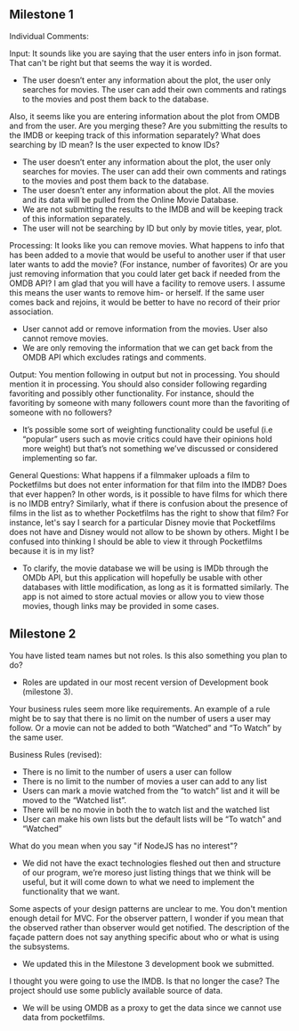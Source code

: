 ## Milestone 1

Individual Comments:

Input: It sounds like you are saying that the user enters info in json format. That can't be right but that seems the way it is worded.

* The user doesn’t enter any information about the plot, the user only searches for movies. The user can add their own comments and ratings to the movies and post them back to the database.

Also, it seems like you are entering information about the plot from OMDB and from the user. Are you merging these? Are you submitting the results to the IMDB or keeping track of this information separately? What does searching by ID mean? Is the user expected to know IDs?

* The user doesn’t enter any information about the plot, the user only searches for movies. The user can add their own comments and ratings to the movies and post them back to the database.
* The user doesn’t enter any information about the plot. All the movies and its data will be pulled from the Online Movie Database.
* We are not submitting the results to the IMDB and will be keeping track of this information separately. 
* The user will not be searching by ID but only by movie titles, year, plot.

Processing: It looks like you can remove movies. What happens to info that has been added to a movie that would be useful to another user if that user later wants to add the movie? (For instance, number of favorites) Or are you just removing information that you could later get back if needed from the OMDB API? I am glad that you will have a facility to remove users. I assume this means the user wants to remove him- or herself. If the same user comes back and rejoins, it would be better to have no record of their prior association.

* User cannot add or remove information from the movies. User also cannot remove movies.
* We are only removing the information that we can get back from the OMDB API which excludes ratings and comments. 

Output: You mention following in output but not in processing. You should mention it in processing. You should also consider following regarding favoriting and possibly other functionality. For instance, should the favoriting by someone with many followers count more than the favoriting of someone with no followers?

* It’s possible some sort of weighting functionality could be useful (i.e “popular” users such as movie critics could have their opinions hold more weight) but that’s not something we’ve discussed or considered implementing so far.

General Questions: What happens if a filmmaker uploads a film to Pocketfilms but does not enter information for that film into the IMDB? Does that ever happen? In other words, is it possible to have films for which there is no IMDB entry? Similarly, what if there is confusion about the presence of films in the list as to whether Pocketfilms has the right to show that film? For instance, let's say I search for a particular Disney movie that Pocketfilms does not have and Disney would not allow to be shown by others. Might I be confused into thinking I should be able to view it through Pocketfilms because it is in my list?

* To clarify, the movie database we will be using is IMDb through the OMDb API, but this application will hopefully be usable with other databases with little modification, as long as it is formatted similarly. The app is not aimed to store actual movies or allow you to view those movies, though links may be provided in some cases. 

## Milestone 2

You have listed team names but not roles. Is this also something you plan to do?

* Roles are updated in our most recent version of Development book (milestone 3).

Your business rules seem more like requirements. An example of a rule might be to say that there is no limit on the number of users a user may follow. Or a movie can not be added to both “Watched” and “To Watch” by the same user.

Business Rules (revised):

* There is no limit to the number of users a user can follow
* There is no limit to the number of movies a user can add to any list
* Users can mark a movie watched from the “to watch” list and it will be moved to the “Watched list”.
* There will be no movie in both the to watch list and the watched list
* User can make his own lists but the default lists will be “To watch” and “Watched”

What do you mean when you say "if NodeJS has no interest"?

* We did not have the exact technologies fleshed out then and structure of our program, we’re moreso just listing things that we think will be useful, but it will come down to what we need to implement the functionality that we want. 

Some aspects of your design patterns are unclear to me. You don't mention enough detail for MVC. For the observer pattern, I wonder if you mean that the observed rather than observer would get notified. The description of the façade pattern does not say anything specific about who or what is using the subsystems.

* We updated this in the Milestone 3 development book we submitted.

I thought you were going to use the IMDB. Is that no longer the case? The project should use some publicly available source of data.

* We will be using OMDB as a proxy to get the data since we cannot use data from pocketfilms.



